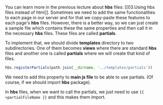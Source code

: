 You can learn more in the previous lecture about **hbs** files: [[03.Using hbs files instead of html]].
Sometimes we need to add the same functionalities to each page in our server and for that we copy-paste these features to each page's **hbs** files. 
However, there is a better way, so we can just create a sample file which contains these the same properties and then call it in the necessary **hbs** files. These files are called **partials**.

To implement that, we should divide **templates** directory to two subdirectories. One of them becomes **views** where there are standard **hbs** files and another one is called **partials** where we will create that kind of files.

```javascript
hbs.registerPartials(path.join(__dirname, '../templates/partials'))
```
We need to add this property to **main js file** to be able to use partials. (Of course, if we should import **hbs** package).

In **hbs** files, when we want to call the partials, we just need to use `{{ >partialFileName }}` and this makes them import.